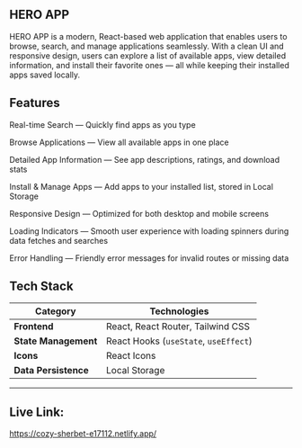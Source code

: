 ## HERO APP

HERO APP is a modern, React-based web application that enables users to browse, search, and manage applications seamlessly. With a clean UI and responsive design, users can explore a list of available apps, view detailed information, and install their favorite ones — all while keeping their installed apps saved locally.

## Features

 Real-time Search — Quickly find apps as you type

 Browse Applications — View all available apps in one place

 Detailed App Information — See app descriptions, ratings, and download stats

 Install & Manage Apps — Add apps to your installed list, stored in Local Storage

 Responsive Design — Optimized for both desktop and mobile screens

 Loading Indicators — Smooth user experience with loading spinners during data fetches and searches

 Error Handling — Friendly error messages for invalid routes or missing data

## Tech Stack

| Category             | Technologies                          |
| -------------------- | ------------------------------------- |
| **Frontend**         | React, React Router, Tailwind CSS     |
| **State Management** | React Hooks (`useState`, `useEffect`) |
| **Icons**            | React Icons                           |
| **Data Persistence** | Local Storage                         |


---

## Live Link:

https://cozy-sherbet-e17112.netlify.app/
